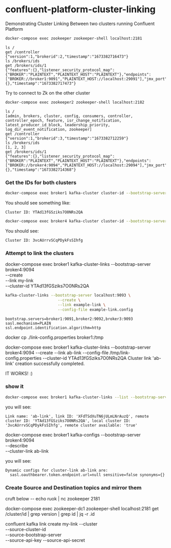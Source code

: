 # confluent-platform-cluster-linking
Demonstrating Cluster Linking Between two clusters running Confluent Platform 

```bash
docker-compose exec zookeeper zookeeper-shell localhost:2181
```

```
ls /
get /controller
{"version":1,"brokerid":2,"timestamp":"1673382716473"}
ls /brokers/ids
get /brokers/ids/1
{"features":{},"listener_security_protocol_map":{"BROKER":"PLAINTEXT","PLAINTEXT_HOST":"PLAINTEXT"},"endpoints":["BROKER://broker1:9091","PLAINTEXT_HOST://localhost:29091"],"jmx_port":-1,"port":9091,"host":"broker1","version":5,"tags":{},"timestamp":"1673382717473"}
```

Try to connect to Zk on the other cluster

```bash
docker-compose exec zookeeper2 zookeeper-shell localhost:2182
```

```
ls /
[admin, brokers, cluster, config, consumers, controller, controller_epoch, feature, isr_change_notification, latest_producer_id_block, leadership_priority, log_dir_event_notification, zookeeper]
get /controller
{"version":1,"brokerid":3,"timestamp":"1673382712259"}
ls /brokers/ids
[1, 2, 3]
get /brokers/ids/1
{"features":{},"listener_security_protocol_map":{"BROKER":"PLAINTEXT","PLAINTEXT_HOST":"PLAINTEXT"},"endpoints":["BROKER://broker4:9094","PLAINTEXT_HOST://localhost:29094"],"jmx_port":-1,"port":9094,"host":"broker4","version":5,"tags":{},"timestamp":"1673382714368"}
```

### Get the IDs for both clusters

```bash
docker-compose exec broker1 kafka-cluster cluster-id --bootstrap-server broker1:9091
```

You should see something like:
```
Cluster ID: YTAd13fGSziks7O0NRs2QA
```

```bash
docker-compose exec broker4 kafka-cluster cluster-id --bootstrap-server broker4:9094
```

You should see:

```
Cluster ID: 3vcAUrrvSCqPDykFsSIhfg
```

### Attempt to link the clusters

docker-compose exec broker1 kafka-cluster-links --bootstrap-server broker4:9094 \
--create \
--link my-link \
--cluster-id YTAd13fGSziks7O0NRs2QA

```bash
kafka-cluster-links --bootstrap-server localhost:9093 \
                       --create \
                       --link example-link \
                       --config-file example-link.config
```

```
bootstrap.servers=broker1:9091,broker2:9092,broker3:9093
sasl.mechanism=PLAIN
ssl.endpoint.identification.algorithm=http
```
docker cp ./link-config.properties broker1:/tmp

 docker-compose exec broker1 kafka-cluster-links --bootstrap-server broker4:9094 --create --link ab-link --config-file /tmp/link-config.properties --cluster-id YTAd13fGSziks7O0NRs2QA
Cluster link 'ab-link' creation successfully completed.

IT WORKS! :)

### show it

```bash
docker-compose exec broker1 kafka-cluster-links --list --bootstrap-server broker4:9094 
```

you will see:

```
Link name: 'ab-link', link ID: 'XFdTSdXuTN6jULmLNrAuzQ', remote cluster ID: 'YTAd13fGSziks7O0NRs2QA', local cluster ID: '3vcAUrrvSCqPDykFsSIhfg', remote cluster available: 'true'
```

docker-compose exec broker1 kafka-configs --bootstrap-server broker4:9094 \
                  --describe \
                  --cluster-link ab-link


you will see:

```
Dynamic configs for cluster-link ab-link are:
  sasl.oauthbearer.token.endpoint.url=null sensitive=false synonyms={}
```

### Create Source and Destination topics and mirror them





cruft below --
echo ruok | nc zookeeper 2181

docker-compose exec zookeeper-dc1 zookeeper-shell localhost:2181 get /cluster/id | grep version | grep id | jq -r .id

confluent kafka link create my-link --cluster <destination id> \
    --source-cluster-id <source id> \
    --source-bootstrap-server <source bootstrap server> \
    --source-api-key <key> --source-api-secret <secret>